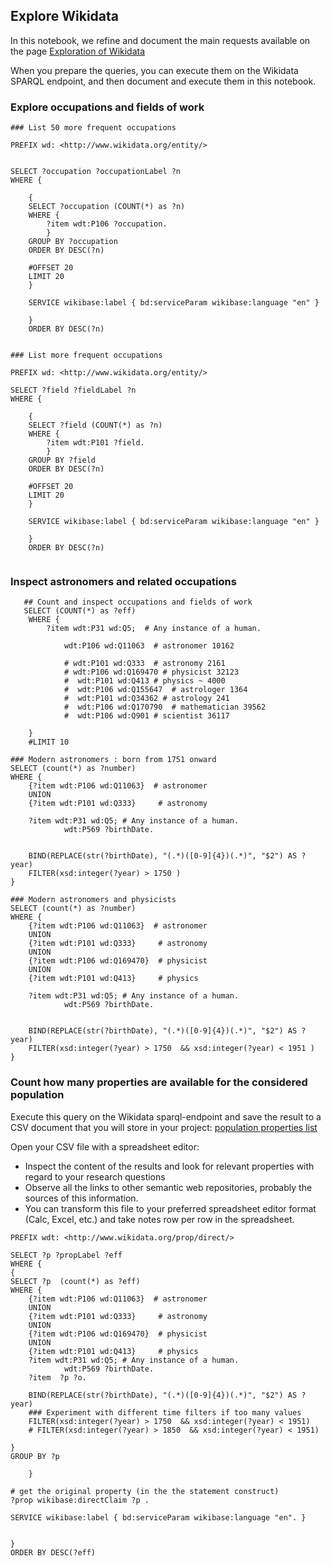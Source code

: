 ## Explore Wikidata

In this notebook, we refine and document the main requests available on the page [Exploration of Wikidata](../documentation/wikidata/Wikidata-exploration.md) 


When you prepare the queries, you can execute them on the Wikidata SPARQL endpoint, and then document and execute them in this notebook.
### Explore occupations and fields of work

```sparql
### List 50 more frequent occupations

PREFIX wd: <http://www.wikidata.org/entity/>


SELECT ?occupation ?occupationLabel ?n
WHERE {

    {
    SELECT ?occupation (COUNT(*) as ?n)
    WHERE {
        ?item wdt:P106 ?occupation.
        }
    GROUP BY ?occupation 
    ORDER BY DESC(?n)

    #OFFSET 20
    LIMIT 20
    }

    SERVICE wikibase:label { bd:serviceParam wikibase:language "en" }
    
    }
    ORDER BY DESC(?n)


```

```sparql
### List more frequent occupations

PREFIX wd: <http://www.wikidata.org/entity/>

SELECT ?field ?fieldLabel ?n
WHERE {

    {
    SELECT ?field (COUNT(*) as ?n)
    WHERE {
        ?item wdt:P101 ?field.
        }
    GROUP BY ?field 
    ORDER BY DESC(?n)

    #OFFSET 20
    LIMIT 20
    }

    SERVICE wikibase:label { bd:serviceParam wikibase:language "en" }
    
    }
    ORDER BY DESC(?n)


```
### Inspect astronomers and related occupations

```sparql
   ## Count and inspect occupations and fields of work
   SELECT (COUNT(*) as ?eff)
    WHERE {
        ?item wdt:P31 wd:Q5;  # Any instance of a human.

            wdt:P106 wd:Q11063  # astronomer 10162
        
            # wdt:P101 wd:Q333  # astronomy 2161
            # wdt:P106 wd:Q169470 # physicist 32123
            #  wdt:P101 wd:Q413 # physics ~ 4000
            #  wdt:P106 wd:Q155647  # astrologer 1364
            #  wdt:P101 wd:Q34362 # astrology 241
            #  wdt:P106 wd:Q170790  # mathematician 39562
            #  wdt:P106 wd:Q901 # scientist 36117

    }  
    #LIMIT 10

```

```sparql
### Modern astronomers : born from 1751 onward
SELECT (count(*) as ?number)
WHERE {
    {?item wdt:P106 wd:Q11063}  # astronomer
    UNION
    {?item wdt:P101 wd:Q333}     # astronomy
    
    ?item wdt:P31 wd:Q5; # Any instance of a human.
            wdt:P569 ?birthDate.
    

    BIND(REPLACE(str(?birthDate), "(.*)([0-9]{4})(.*)", "$2") AS ?year)
    FILTER(xsd:integer(?year) > 1750 )
}
```

```sparql
### Modern astronomers and physicists
SELECT (count(*) as ?number)
WHERE {
    {?item wdt:P106 wd:Q11063}  # astronomer
    UNION
    {?item wdt:P101 wd:Q333}     # astronomy
    UNION
    {?item wdt:P106 wd:Q169470}  # physicist
    UNION
    {?item wdt:P101 wd:Q413}     # physics
    
    ?item wdt:P31 wd:Q5; # Any instance of a human.
            wdt:P569 ?birthDate.
    

    BIND(REPLACE(str(?birthDate), "(.*)([0-9]{4})(.*)", "$2") AS ?year)
    FILTER(xsd:integer(?year) > 1750  && xsd:integer(?year) < 1951 )
}
```
### Count how many properties are available for the considered population

Execute this query on the Wikidata sparql-endpoint and save the result to a CSV document that you will store in your project: [population properties list](../Wikidata/properties_20250306.csv)


Open your CSV file with a spreadsheet editor:
* Inspect the content of the results and look for relevant properties with regard to your research questions
* Observe all the links to other semantic web repositories, probably the sources of this information.
* You can transform this file to your preferred spreadsheet editor format (Calc, Excel, etc.) and take notes row per row in the spreadsheet.


```sparql
PREFIX wdt: <http://www.wikidata.org/prop/direct/>

SELECT ?p ?propLabel ?eff
WHERE {
{
SELECT ?p  (count(*) as ?eff)
WHERE {
    {?item wdt:P106 wd:Q11063}  # astronomer
    UNION
    {?item wdt:P101 wd:Q333}     # astronomy
    UNION
    {?item wdt:P106 wd:Q169470}  # physicist
    UNION
    {?item wdt:P101 wd:Q413}     # physics   
    ?item wdt:P31 wd:Q5; # Any instance of a human.
            wdt:P569 ?birthDate.
    ?item  ?p ?o.

    BIND(REPLACE(str(?birthDate), "(.*)([0-9]{4})(.*)", "$2") AS ?year)
    ### Experiment with different time filters if too many values
    FILTER(xsd:integer(?year) > 1750  && xsd:integer(?year) < 1951)
    # FILTER(xsd:integer(?year) > 1850  && xsd:integer(?year) < 1951)

}
GROUP BY ?p 

    }

# get the original property (in the the statement construct)     
?prop wikibase:directClaim ?p .

SERVICE wikibase:label { bd:serviceParam wikibase:language "en". } 


}  
ORDER BY DESC(?eff)
```
